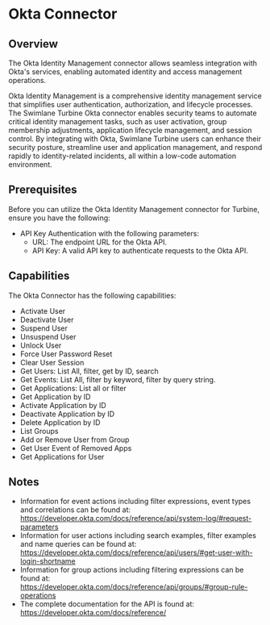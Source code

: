 # Okta Connector
## Overview
The Okta Identity Management connector allows seamless integration with Okta's services, enabling automated identity and access management operations.

Okta Identity Management is a comprehensive identity management service that simplifies user authentication, authorization, and lifecycle processes. The Swimlane Turbine Okta connector enables security teams to automate critical identity management tasks, such as user activation, group membership adjustments, application lifecycle management, and session control. By integrating with Okta, Swimlane Turbine users can enhance their security posture, streamline user and application management, and respond rapidly to identity-related incidents, all within a low-code automation environment.

## Prerequisites


Before you can utilize the Okta Identity Management connector for Turbine, ensure you have the following:
- API Key Authentication with the following parameters:
  * URL: The endpoint URL for the Okta API.
  * API Key: A valid API key to authenticate requests to the Okta API.


## Capabilities

The Okta Connector has the following capabilities:

* Activate User
* Deactivate User
* Suspend User
* Unsuspend User
* Unlock User
* Force User Password Reset
* Clear User Session
* Get Users: List All, filter, get by ID, search
* Get Events: List All, filter by keyword, filter by query string.
* Get Applications: List all or filter
* Get Application by ID
* Activate Application by ID
* Deactivate Application by ID
* Delete Application by ID
* List Groups
* Add or Remove User from Group
* Get User Event of Removed Apps
* Get Applications for User

## Notes

- Information for event actions including filter expressions, event types and correlations can be found at: https://developer.okta.com/docs/reference/api/system-log/#request-parameters
- Information for user actions including search examples, filter examples and name queries can be found at: https://developer.okta.com/docs/reference/api/users/#get-user-with-login-shortname
- Information for group actions including filtering expressions can be found at: https://developer.okta.com/docs/reference/api/groups/#group-rule-operations
- The complete documentation for the API is found at: https://developer.okta.com/docs/reference/